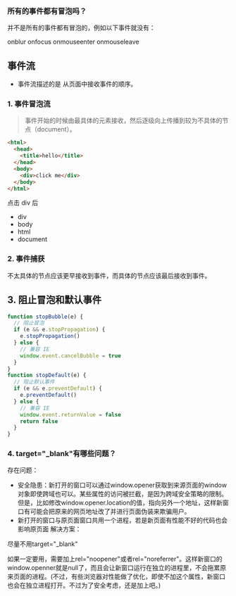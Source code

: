 ### 所有的事件都有冒泡吗？

并不是所有的事件都有冒泡的，例如以下事件就没有：

onblur
onfocus
onmouseenter
onmouseleave

## 事件流

- 事件流描述的是 从页面中接收事件的顺序。

### 1. 事件冒泡流

> 事件开始的时候由最具体的元素接收，然后逐级向上传播到较为不具体的节点（document）。

```html
<html>
  <head>
    <title>hello</title>
  </head>
  <body>
    <div>click me</div>
  </body>
</html>
```

点击 div 后

- div
- body
- html
- document

### 2. 事件捕获

不太具体的节点应该更早接收到事件，而具体的节点应该最后接收到事件。

## 3. 阻止冒泡和默认事件

```js
function stopBubble(e) {
  // 阻止冒泡
  if (e && e.stopPropagation) {
    e.stopPropagation()
  } else {
    // 兼容 IE
    window.event.cancelBubble = true
  }
}
function stopDefault(e) {
  // 阻止默认事件
  if (e && e.preventDefault) {
    e.preventDefault()
  } else {
    // 兼容 IE
    window.event.returnValue = false
    return false
  }
}
```


### 4. target="_blank"有哪些问题？
存在问题：

- 安全隐患：新打开的窗口可以通过window.opener获取到来源页面的window对象即使跨域也可以。某些属性的访问被拦截，是因为跨域安全策略的限制。 但是，比如修改window.opener.location的值，指向另外一个地址，这样新窗口有可能会把原来的网页地址改了并进行页面伪装来欺骗用户。
- 新打开的窗口与原页面窗口共用一个进程，若是新页面有性能不好的代码也会影响原页面
解决方案：

尽量不用target="_blank"

如果一定要用，需要加上rel="noopener"或者rel="noreferrer"。这样新窗口的window.openner就是null了，而且会让新窗口运行在独立的进程里，不会拖累原来页面的进程。(不过，有些浏览器对性能做了优化，即使不加这个属性，新窗口也会在独立进程打开。不过为了安全考虑，还是加上吧。)
